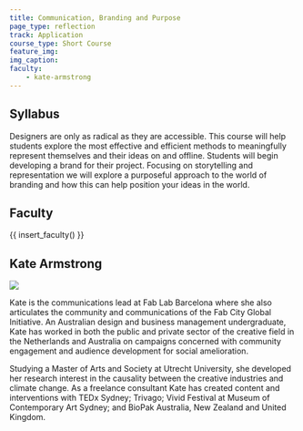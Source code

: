 ```yaml
---
title: Communication, Branding and Purpose
page_type: reflection
track: Application
course_type: Short Course
feature_img: 
img_caption: 
faculty: 
    - kate-armstrong
---
```


## Syllabus

Designers are only as radical as they are accessible. This course will help students explore the most effective and efficient methods to meaningfully represent themselves and their ideas on and offline. Students will begin developing a brand for their project. Focusing on storytelling and representation we will explore a purposeful approach to the world of branding and how this can help position your ideas in the world.


## Faculty

{{ insert_faculty() }}

## Kate Armstrong

![](/assets/images/faculty_photos/kate_armstrong.jpg)

Kate is the communications lead at Fab Lab Barcelona where she also articulates the community and communications of the Fab City Global Initiative. An Australian design and business management undergraduate, Kate has worked in both the public and private sector of the creative field in the Netherlands and Australia on campaigns concerned with community engagement and audience development for social amelioration.

Studying a Master of Arts and Society at Utrecht University, she developed her research interest in the causality between the creative industries and climate change. As a freelance consultant Kate has created content and interventions with TEDx Sydney; Trivago; Vivid Festival at Museum of Contemporary Art Sydney; and BioPak Australia, New Zealand and United Kingdom.
